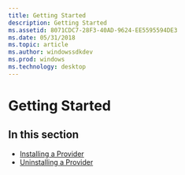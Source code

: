 ```yaml
---
title: Getting Started
description: Getting Started
ms.assetid: 8071CDC7-28F3-40AD-9624-EE5595594DE3
ms.date: 05/31/2018
ms.topic: article
ms.author: windowssdkdev
ms.prod: windows
ms.technology: desktop
---
```


# Getting Started

## In this section

-   [Installing a Provider](installing-a-provider.md)
-   [Uninstalling a Provider](uninstalling-a-provider.md)

 

 




